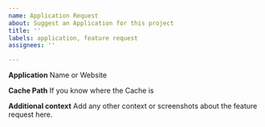```yaml
---
name: Application Request
about: Suggest an Application for this project
title: ''
labels: application, feature request
assignees: ''

---
```


**Application**
Name or Website

**Cache Path**
If you know where the Cache is

**Additional context**
Add any other context or screenshots about the feature request here.
